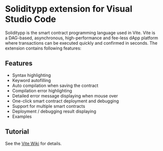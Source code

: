 # Soliditypp extension for Visual Studio Code

Soliditypp is the smart contract programming language used in Vite. Vite is a DAG-based, asynchronous, high-performance and fee-less dApp platform where transactions can be executed quickly and confirmed in seconds. The extension contains following features:

## Features
* Syntax highlighting
* Keyword autofilling
* Auto compilation when saving the contract
* Compilation error highlighting
* Detailed error message displaying when mouse over 
* One-click smart contract deployment and debugging
* Support for multiple smart contracts
* Deployment / debugging result displaying
* Examples

## Tutorial
See the [Vite Wiki](https://vite.wiki/tutorial/contract/debug.html) for details.
  
